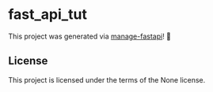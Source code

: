 # fast_api_tut

This project was generated via [manage-fastapi](https://ycd.github.io/manage-fastapi/)! :tada:

## License

This project is licensed under the terms of the None license.
